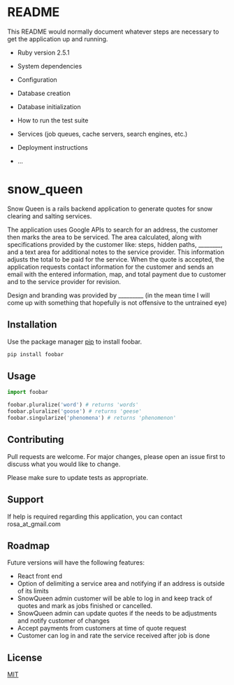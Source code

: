 # README

This README would normally document whatever steps are necessary to get the
application up and running.

* Ruby version 2.5.1

* System dependencies

* Configuration

* Database creation

* Database initialization

* How to run the test suite

* Services (job queues, cache servers, search engines, etc.)

* Deployment instructions

* ...
# snow_queen

Snow Queen is a rails backend application to generate quotes for snow clearing and salting services. 

The application uses Google APIs to search for an address, the customer then marks the area to be serviced. The area calculated, along with specifications provided by the customer like: steps, hidden paths, ________, and a text area for additional notes to the service provider. This information adjusts the total to be paid for the service. When the quote is accepted, the application requests contact information for the customer and sends an email with the entered information, map, and total payment due to customer and to the service provider for revision.

Design and branding was provided by _________ (in the mean time I will come up with something that hopefully is not offensive to the untrained eye)

## Installation

Use the package manager [pip](https://pip.pypa.io/en/stable/) to install foobar.

```bash
pip install foobar
```

## Usage

```python
import foobar

foobar.pluralize('word') # returns 'words'
foobar.pluralize('goose') # returns 'geese'
foobar.singularize('phenomena') # returns 'phenomenon'
```

## Contributing
Pull requests are welcome. For major changes, please open an issue first to discuss what you would like to change.

Please make sure to update tests as appropriate.

## Support
If help is required regarding this application, you can contact rosa_at_gmail.com

## Roadmap
Future versions will have the following features:

* React front end
* Option of delimiting a service area and notifying if an address is outside of its limits
* SnowQueen admin customer will be able to log in and keep track of quotes and mark as jobs finished or cancelled.
* SnowQueen admin can update quotes if the needs to be adjustments and notify customer of changes
* Accept payments from customers at time of quote request
* Customer can log in and rate the service received after job is done


## License
[MIT](https://choosealicense.com/licenses/mit/)